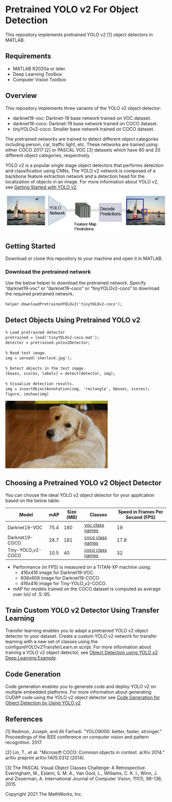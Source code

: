 # Pretrained YOLO v2 For Object Detection

This repository implements pretrained YOLO v2 [1] object detectors in MATLAB.

Requirements
------------  

- MATLAB R2020a or later
- Deep Learning Toolbox
- Computer Vision Toolbox

Overview
--------

This repository implements three variants of the YOLO v2 object detector: 
- darknet19-voc: Darknet-19 base network trained on VOC dataset. 
- darknet19-coco: Darknet-19 base network trained on COCO dataset.
- tinyYOLOv2-coco: Smaller base network trained on COCO dataset. 

The pretrained networks are trained to detect different object categories including person, car, traffic light, etc. These networks are trained using either COCO 2017 [2] or PASCAL VOC [3] datasets which have 80 and 20 different object categories, respectively.

YOLO v2 is a popular single stage object detectors that performs detection and classification using CNNs. The YOLO v2 network is composed of a backbone feature extraction network and a detection head for the localization of objects in an image. For more information about YOLO v2, see [Getting Started with YOLO v2](https://www.mathworks.com/help/vision/ug/getting-started-with-yolo-v2.html). 

![alt text](images/yolo_model.png?raw=true) 

Getting Started
---------------

Download or clone this repository to your machine and open it in MATLAB.

### Download the pretrained network
Use the below helper to download the pretrained network. Specify “darknet19-voc" or “darknet19-coco" or “tinyYOLOv2-coco” to download the required pretrained network.  

`helper.downloadPretrainedYOLOv2('tinyYOLOv2-coco');`

Detect Objects Using Pretrained YOLO v2
---------------------------------------

```
% Load pretrained detector
pretrained = load('tinyYOLOv2-coco.mat');
detector = pretrained.yolov2Detector;

% Read test image.
img = imread('sherlock.jpg');

% Detect objects in the test image.
[boxes, scores, labels] = detect(detector, img);

% Visualize detection results.
img = insertObjectAnnotation(img, 'rectangle', bboxes, scores);
figure, imshow(img)
```
![alt text](images/results.jpg?raw=true)

Choosing a Pretrained YOLO v2 Object Detector
---------------------------------------------

You can choose the ideal YOLO v2 object detector for your application based on the below table:

| Model | mAP | Size (MB) | Classes | Speed in Frames Per Second (FPS) |
| ------ | ------ |  ------ | ------ | ------ |
| Darknet19-VOC | 75.4 | 180 | [voc class names](+helper/pascal-voc-classes.txt) | 19 |
| Darknet19-COCO | 28.7 | 181 | [coco class names](+helper/coco-classes.txt) | 17.8 |
| Tiny-YOLO_v2-COCO | 10.5 | 40 | [coco class names](+helper/coco-classes.txt) | 32 |

- Performance (in FPS) is measured on a TITAN-XP machine using:
    - 416x416 image for Darknet19-VOC.
    - 608x608 image for Darknet19-COCO.
    - 416x416 image for Tiny-YOLO_v2-COCO.
- mAP for models trained on the COCO dataset is computed as average over IoU of .5:.95.

Train Custom YOLO v2 Detector Using Transfer Learning
------------------------------------------------------------

Transfer learning enables you to adapt a pretrained YOLO v2 object detector to your dataset. Create a custom YOLO v2 network for transfer learning with a new set of classes using the configureYOLOv2TransferLearn.m script. For more information about training a YOLO v2 object detector, see [Object Detection using YOLO v2 Deep Learning Example](https://www.mathworks.com/help/vision/ug/train-an-object-detector-using-you-only-look-once.html).

Code Generation
---------------

Code generation enables you to generate code and deploy YOLO v2 on multiple embedded platforms. For more information about generating CUDA® code using the YOLO v2 object detector see [Code Generation for Object Detection by Using YOLO v2](https://www.mathworks.com/help//deeplearning/ug/code-generation-for-object-detection-using-yolo-v2.html)

References
-----------

[1] Redmon, Joseph, and Ali Farhadi. "YOLO9000: better, faster, stronger." Proceedings of the IEEE conference on computer vision and pattern recognition. 2017.

[2] Lin, T., et al. "Microsoft COCO: Common objects in context. arXiv 2014." arXiv preprint arXiv:1405.0312 (2014).

[3] The PASCAL Visual Object Classes Challenge: A Retrospective Everingham, M., Eslami, S. M. A., Van Gool, L., Williams, C. K. I., Winn, J. and Zisserman, A. International Journal of Computer Vision, 111(1), 98-136, 2015.


Copyright 2021 The MathWorks, Inc.
